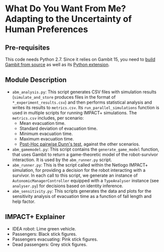 # What Do You Want From Me? Adapting to the Uncertainty of Human Preferences

## Pre-requisites

This code needs Python 2.7.
Since it relies on Gambit 15, you need to [build Gambit from source](https://gambitproject.readthedocs.io/en/latest/build.html#)
as well as its [Python extension](https://gambitproject.readthedocs.io/en/latest/build.html#building-the-python-extension).

## Module Description

* `abm_analysis.py`: This script generates CSV files with simulation 
results (`simulate_and_store` produces files in the format of `*_experiment_results.csv`) and then 
performs statistical analysis and writes its results to `metrics.csv`.
Its `run_parallel_simulations` function is used in multiple
scripts for running IMPACT+ simulations.
The `metrics.csv` includes, per scenario:
  * Mean evacuation time.
  * Standard deviation of evacuation time.
  * Minimum evacuation time.
  * Maximum evacuation time.
  * [Post-Hoc pairwise Dunn's test](https://scikit-posthocs.readthedocs.io/en/latest/generated/scikit_posthocs.posthoc_dunn.html), against the other scenarios.
* `abm_gamemodel.py`: This script contains the `generate_game_model` function, that uses
Gambit to return a game-theoretic model of the robot-survivor interaction. It is used by
the `abm_runner.py` script.
* `abm_runner.py`: This is the script called within the Netlogo IMPACT+ simulation,
for providing a decision for the robot interacting with a survivor. In each call to this script,
we generate an instance of `AutonomicManagerController` equipped with
a `TypeAnalyser` instance (see `analyser.py`) for decisions based on identity
inference.
* `abm_sensitivity.py`: This scripts generates the data and plots for the sensitivity
analysis of evacuation time as a function of fall length and help factor.

## IMPACT+ Explainer

* IDEA robot: Lime green vehicle.
* Passengers: Black stick figures.
* Passengers evacuating: Pink stick figures.
* Dead passengers: Grey stick figures.